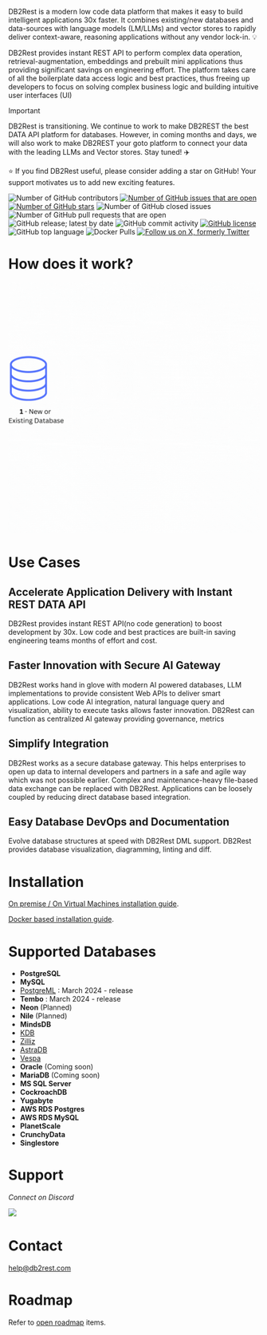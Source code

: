 DB2Rest is a modern low code data platform that makes it easy to build intelligent applications 30x faster. 
It combines existing/new databases and data-sources with language models (LM/LLMs) and vector stores to rapidly 
deliver context-aware, reasoning applications without any vendor lock-in. :bulb:

DB2Rest provides instant REST API to perform complex data operation, retrieval-augmentation, embeddings and prebuilt mini applications thus providing significant savings on engineering effort.
The platform takes care of all the boilerplate data access logic and best practices, thus freeing up developers to focus
on solving complex business logic and building intuitive user interfaces (UI)


> [!IMPORTANT]
> DB2Rest is transitioning. We continue to work to make DB2REST the best DATA API platform for databases.
> However, in coming months and days, we will also work to make DB2REST your goto platform to
> connect your data with the leading LLMs and Vector stores. Stay tuned! :airplane:


:star: If you find DB2Rest useful, please consider adding a star on GitHub! Your support motivates us to add new exciting features.



![Number of GitHub contributors](https://img.shields.io/github/contributors/kdhrubo/db2rest)
[![Number of GitHub issues that are open](https://img.shields.io/github/issues/kdhrubo/db2rest)](https://github.com/kdhrubo/db2rest/issues)
[![Number of GitHub stars](https://img.shields.io/github/stars/kdhrubo/db2rest)](https://github.com/kdhrubo/db2rest/stargazers)
![Number of GitHub closed issues](https://img.shields.io/github/issues-closed/kdhrubo/db2rest)
![Number of GitHub pull requests that are open](https://img.shields.io/github/issues-pr-raw/kdhrubo/db2rest)
![GitHub release; latest by date](https://img.shields.io/github/v/release/kdhrubo/db2rest)
![GitHub commit activity](https://img.shields.io/github/commit-activity/m/kdhrubo/db2rest)
[![GitHub license](https://img.shields.io/github/license/kdhrubo/db2rest)](https://github.com/kdhrubo/db2rest)
![GitHub top language](https://img.shields.io/github/languages/top/kdhrubo/db2rest)
![Docker Pulls](https://img.shields.io/docker/pulls/kdhrubo/db2rest)
[![Follow us on X, formerly Twitter](https://img.shields.io/twitter/follow/db2rest?style=social)](https://twitter.com/db2rest)


# How does it work?

![DB2Rest- How it works?](assets/db2rest-how-it-works.gif "DB2Rest")


# Use Cases 

## Accelerate Application Delivery with Instant REST DATA API

DB2Rest provides instant REST API(no code generation) to boost development by 30x. Low code and best practices are built-in saving engineering teams
months of effort and cost. 

## Faster Innovation with Secure AI Gateway

DB2Rest works hand in glove with modern AI powered databases, LLM implementations to provide consistent Web APIs to deliver smart applications.
Low code AI integration, natural language query and visualization, ability to execute tasks allows faster innovation. DB2Rest can function 
as centralized AI gateway providing governance, metrics 

## Simplify Integration

DB2Rest works as a secure database gateway. This helps enterprises to open up data to internal developers and partners in a safe and agile way which was not possible earlier. 
Complex and maintenance-heavy file-based data exchange can be replaced with DB2Rest. Applications can be loosely coupled by reducing direct database based integration. 

## Easy Database DevOps and Documentation

Evolve database structures at speed with DB2Rest DML support. DB2Rest provides database visualization, diagramming, linting and diff.


# Installation 

[On premise / On Virtual Machines installation guide](https://db2rest.com/docs/intro).

[Docker based installation guide](https://db2rest.com/docs/run-db2rest-on-docker).


# Supported Databases

- **PostgreSQL**
- **MySQL**
- [PostgreML](https://postgresml.org/) : March 2024 - release
- **Tembo** : March 2024 - release
- **Neon** (Planned)
- **Nile** (Planned)
- **MindsDB** 
- [KDB](https://kdb.ai/)
- [Zilliz](https://zilliz.com/)
- [AstraDB](https://www.datastax.com/products/datastax-astra)
- [Vespa](https://vespa.ai/)
- **Oracle** (Coming soon)
- **MariaDB** (Coming soon)
- **MS SQL Server** 
- **CockroachDB**
- **Yugabyte**
- **AWS RDS Postgres**
- **AWS RDS MySQL**
- **PlanetScale**
- **CrunchyData**
- **Singlestore** 

# Support

*Connect on Discord*

[![](https://dcbadge.vercel.app/api/server/gytFPNW656?theme=discord)](https://discord.gg/gytFPNW656)


# Contact

<help@db2rest.com>


# Roadmap

Refer to [open roadmap](https://db2rest.com/roadmap/) items.

